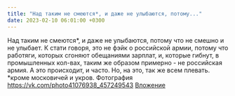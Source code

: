 ```yaml
---
title: "Над таким не смеются*, и даже не улыбаются, потому..."
date: 2023-02-10 06:01:00 +0300
---
```


Над таким не смеются*, и даже не улыбаются, потому что не смешно и не улыбает.
К стати говоря, это не фэйк о российской армии, потому что работяги, которых сгоняют обещаниями зарплат, и, которые гибнут, в промышленных кол-вах, таким же образом примерно - не российская армия. А это происходит, и часто. Но, на это, так же всем плевать.
*кроме московичей и укров.
Фотография
<a class="vk-attach" href="https://vk.com/photo41076938_457249543">https://vk.com/photo41076938_457249543</a>
<a class="vk-attach" href="https://vk.com/photo41076938_457249543">Вложение</a>

